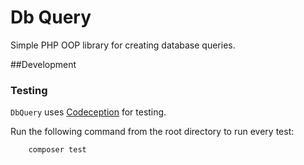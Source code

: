 # Db Query
Simple PHP OOP library for creating database queries.

##Development
### Testing
`DbQuery` uses [Codeception](https://github.com/Codeception/Codeception) for testing.

 Run the following command from the root directory to run every test:
 ```
     composer test
``` 